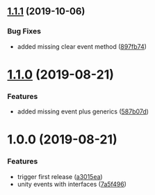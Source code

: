 ## [1.1.1](https://github.com/ashblue/unity-event-plus/compare/v1.1.0...v1.1.1) (2019-10-06)


### Bug Fixes

* added missing clear event method ([897fb74](https://github.com/ashblue/unity-event-plus/commit/897fb74))

# [1.1.0](https://github.com/ashblue/unity-event-plus/compare/v1.0.0...v1.1.0) (2019-08-21)


### Features

* added missing event plus generics ([587b07d](https://github.com/ashblue/unity-event-plus/commit/587b07d))

# 1.0.0 (2019-08-21)


### Features

* trigger first release ([a3015ea](https://github.com/ashblue/unity-event-plus/commit/a3015ea))
* unity events with interfaces ([7a5f496](https://github.com/ashblue/unity-event-plus/commit/7a5f496))
